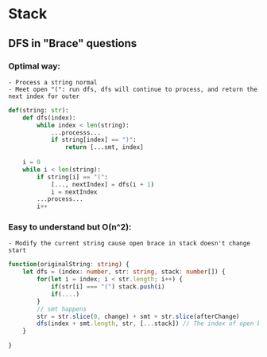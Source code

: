 # Stack


## DFS in "Brace" questions

### Optimal way:
	- Process a string normal
	- Meet open "(": run dfs, dfs will continue to process, and return the next index for outer

``` python
def(string: str):
	def dfs(index):
		while index < len(string):
			...processs...
			if string[index] == ")":
				return [...smt, index]
	
	i = 0
	while i < len(string):
		if string[i] == "(":
			[..., nextIndex] = dfs(i + 1)
			i = nextIndex
		...process...
		i++

```

### Easy to understand but O(n^2): 
	- Modify the current string cause open brace in stack doesn't change start


``` typescript
function(originalString: string) {
	let dfs = (index: number, str: string, stack: number[]) {
		for(let i = index; i < str.length; i++) {
			if(str[i] === "(") stack.push(i)
			if(....)
		}
		// smt happens
		str = str.slice(0, change) + smt + str.slice(afterChange)
		dfs(index + smt.length, str, [...stack]) // The index of open brace still true in stack
	}

}
```